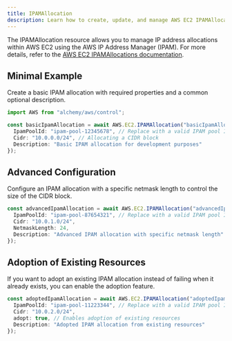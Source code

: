 ```yaml
---
title: IPAMAllocation
description: Learn how to create, update, and manage AWS EC2 IPAMAllocations using Alchemy Cloud Control.
---
```



The IPAMAllocation resource allows you to manage IP address allocations within AWS EC2 using the AWS IP Address Manager (IPAM). For more details, refer to the [AWS EC2 IPAMAllocations documentation](https://docs.aws.amazon.com/ec2/latest/userguide/).

## Minimal Example

Create a basic IPAM allocation with required properties and a common optional description.

```ts
import AWS from "alchemy/aws/control";

const basicIpamAllocation = await AWS.EC2.IPAMAllocation("basicIpamAllocation", {
  IpamPoolId: "ipam-pool-12345678", // Replace with a valid IPAM pool ID
  Cidr: "10.0.0.0/24", // Allocating a CIDR block
  Description: "Basic IPAM allocation for development purposes"
});
```

## Advanced Configuration

Configure an IPAM allocation with a specific netmask length to control the size of the CIDR block.

```ts
const advancedIpamAllocation = await AWS.EC2.IPAMAllocation("advancedIpamAllocation", {
  IpamPoolId: "ipam-pool-87654321", // Replace with a valid IPAM pool ID
  Cidr: "10.0.1.0/24",
  NetmaskLength: 24,
  Description: "Advanced IPAM allocation with specific netmask length"
});
```

## Adoption of Existing Resources

If you want to adopt an existing IPAM allocation instead of failing when it already exists, you can enable the adoption feature.

```ts
const adoptedIpamAllocation = await AWS.EC2.IPAMAllocation("adoptedIpamAllocation", {
  IpamPoolId: "ipam-pool-11223344", // Replace with a valid IPAM pool ID
  Cidr: "10.0.2.0/24",
  adopt: true, // Enables adoption of existing resources
  Description: "Adopted IPAM allocation from existing resources"
});
```
